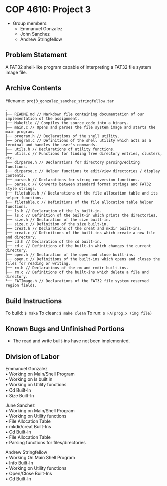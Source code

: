 # COP 4610: Project 3

- Group members:
  - Emmanuel Gonzalez
  - John Sanchez
  - Andrew Stringfellow
  
## Problem Statement
A FAT32 shell-like program capable of interpreting a FAT32 file system image file.

## Archive Contents

Filename: `proj3_gonzalez_sanchez_stringfellow.tar`

```
.
├── README.md // Markdown file containing documentation of our implementation of the assignment.
├── Makefile // Compiles the source code into a binary.
├── main.c // Opens and parses the file system image and starts the main program.
├── program.h // Declarations of the shell utility.
├── program.c // Definitions of the shell utility which acts as a terminal and handles the user's commands.
├── utils.h // Declarations of utility functions.
├── utils.c // Functions for finding free directory entries, clusters, etc.
├── dirparse.h // Declarations for directory parsing/editing functions.
├── dirparse.c // Helper functions to edit/view directories / display contents.
├── parse.h // Declarations for string conversion functions.
├── parse.c // Converts between standard format strings and FAT32 style strings.
├── filetable.h // Declarations of the file allocation table and its helper functions.
├── filetable.c // Definitions of the file allocation table helper functions.
├── ls.h // Declaration of the ls built-in.
├── ls.c // Definition of the built-in which prints the directories.
├── size.h // Declaration of the size built-in.
├── size.c // Definition of the size built-in.
├── creat.h // Declarations of the creat and mkdir built-ins.
├── creat.c // Definitions of the built-ins which create a new file and directory.
├── cd.h // Declaration of the cd built-in.
├── cd.c // Definitions of the built-in which changes the current directory.
├── open.h // Declaration of the open and close built-ins.
├── open.c // Definitions of the built-ins which opens and closes the files for reading or writing.
├── rm.h // Declarations of the rm and rmdir built-ins.
├── rm.c // Definitions of the built-ins which delete a file and directory.
└── FATImage.h // Declarations of the FAT32 file system reserved region fields.
```

## Build Instructions
To build: `$ make`
To clean: `$ make clean`
To run: `$ FATprog.x (img file)`

## Known Bugs and Unfinished Portions
- The read and write built-ins have not been implemented.

## Division of Labor
Emmanuel Gonzalez    
• Working on Main/Shell Program    
• Working on ls built in    
• Working on Utility functions    
• Cd Built-In    
• Size Built-In    
    
June Sanchez    
• Working on Main/Shell Program    
• Working on Utility functions    
• File Allocation Table    
• mkdir/creat Built-Ins    
• Cd Built-In    
• File Allocation Table    
• Parsing functions for files/directories    
    
Andrew Stringfellow    
• Working On Main Shell Program    
• Info Built-In    
• Working on Utility functions    
• Open/Close Built-Ins    
• Cd Built-In    
